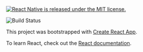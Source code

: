 <a href="https://github.com/facebook/react-native/blob/master/LICENSE">
   <img src="https://img.shields.io/badge/license-MIT-blue.svg" alt="React Native is released under the MIT license." />
 </a>
  
![Build Status](https://travis-ci.com/issackj1/react-site.svg?branch=master)

This project was bootstrapped with [Create React App](https://github.com/facebook/create-react-app).

To learn React, check out the [React documentation](https://reactjs.org/).
